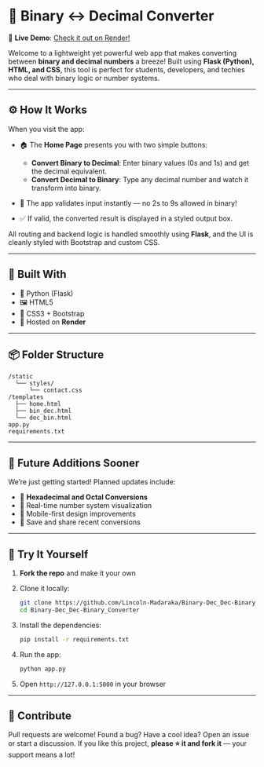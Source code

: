 
# 🔁 Binary ↔ Decimal Converter

🚀 **Live Demo**: [Check it out on Render!](https://bin2dec-number-system-converter.onrender.com)

Welcome to a lightweight yet powerful web app that makes converting between **binary and decimal numbers** a breeze! Built using **Flask (Python), HTML, and CSS**, this tool is perfect for students, developers, and techies who deal with binary logic or number systems.

---

## ⚙️ How It Works

When you visit the app:

* 🏠 The **Home Page** presents you with two simple buttons:

  * **Convert Binary to Decimal**: Enter binary values (0s and 1s) and get the decimal equivalent.
  * **Convert Decimal to Binary**: Type any decimal number and watch it transform into binary.
* 🚫 The app validates input instantly — no 2s to 9s allowed in binary!
* ✅ If valid, the converted result is displayed in a styled output box.

All routing and backend logic is handled smoothly using **Flask**, and the UI is cleanly styled with Bootstrap and custom CSS.

---

## 🧠 Built With

* 🐍 Python (Flask)
* 🖼️ HTML5
* 🎨 CSS3 + Bootstrap
* 🔄 Hosted on **Render**

---

## 📦 Folder Structure

```
/static
  └── styles/
      └── contact.css
/templates
  ├── home.html
  ├── bin_dec.html
  └── dec_bin.html
app.py
requirements.txt
```

---

## 🌟 Future Additions Sooner

We’re just getting started! Planned updates include:

* 🔢 **Hexadecimal and Octal Conversions**
* 🧮 Real-time number system visualization
* 📱 Mobile-first design improvements
* 💾 Save and share recent conversions

---

## 🧪 Try It Yourself

1. **Fork the repo** and make it your own
2. Clone it locally:

   ```bash
   git clone https://github.com/Lincoln-Madaraka/Binary-Dec_Dec-Binary_Converter
   cd Binary-Dec_Dec-Binary_Converter
   ```
3. Install the dependencies:

   ```bash
   pip install -r requirements.txt
   ```
4. Run the app:

   ```bash
   python app.py
   ```
5. Open `http://127.0.0.1:5000` in your browser

---

## 🙌 Contribute

Pull requests are welcome! Found a bug? Have a cool idea? Open an issue or start a discussion.
If you like this project, **please ⭐ it and fork it** — your support means a lot!

